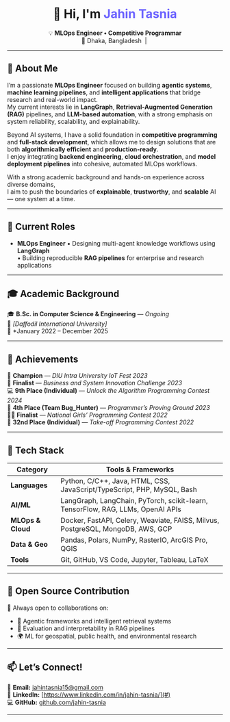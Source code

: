 <h1 align="center">👋 Hi, I'm <span style="color:#6C63FF;">Jahin Tasnia</span></h1>

<p align="center">
  💡 <b>MLOps Engineer • Competitive Programmar </b><br>
  📍 Dhaka, Bangladesh &nbsp;|&nbsp; 
</p>

---

## 🧠 About Me

I’m a passionate **MLOps Engineer** focused on building **agentic systems**, **machine learning pipelines**, and **intelligent applications** that bridge research and real-world impact.  
My current interests lie in **LangGraph**, **Retrieval-Augmented Generation (RAG)** pipelines, and **LLM-based automation**, with a strong emphasis on system reliability, scalability, and explainability.

Beyond AI systems, I have a solid foundation in **competitive programming** and **full-stack development**, which allows me to design solutions that are both **algorithmically efficient** and **production-ready**.  
I enjoy integrating **backend engineering**, **cloud orchestration**, and **model deployment pipelines** into cohesive, automated MLOps workflows.

With a strong academic background and hands-on experience across diverse domains,  
I aim to push the boundaries of **explainable**, **trustworthy**, and **scalable** AI — one system at a time.

---

## 💼 Current Roles

- **MLOps Engineer**
  ▪️ Designing multi-agent knowledge workflows using **LangGraph**  
  ▪️ Building reproducible **RAG pipelines** for enterprise and research applications  

---

## 🎓 Academic Background

🎓 **B.Sc. in Computer Science & Engineering** — *Ongoing*  
🏫 *[Daffodil International University]*  
📅 *January 2022 – December 2025 

---

## 🏅 Achievements

🥇 **Champion** — *DIU Intra University IoT Fest 2023*  
🤖 **Finalist** — *Business and System Innovation Challenge 2023*  
💻 **9th Place (Individual)** — *Unlock the Algorithm Programming Contest 2024*  
🧩 **4th Place (Team Bug_Hunter)** — *Programmer’s Proving Ground 2023*  
👩‍💻 **Finalist** — *National Girls’ Programming Contest 2022*  
🚀 **32nd Place (Individual)** — *Take-off Programming Contest 2022*

---

## 🧰 Tech Stack

| **Category** | **Tools & Frameworks** |
|---------------|------------------------|
| **Languages** | Python, C/C++, Java, HTML, CSS, JavaScript/TypeScript, PHP, MySQL, Bash |
| **AI/ML** | LangGraph, LangChain, PyTorch, scikit-learn, TensorFlow, RAG, LLMs, OpenAI APIs |
| **MLOps & Cloud** | Docker, FastAPI, Celery, Weaviate, FAISS, Milvus, PostgreSQL, MongoDB, AWS, GCP |
| **Data & Geo** | Pandas, Polars, NumPy, RasterIO, ArcGIS Pro, QGIS |
| **Tools** | Git, GitHub, VS Code, Jupyter, Tableau, LaTeX |

---

## 🤝 Open Source Contribution

💬 Always open to collaborations on:  
- 🧩 Agentic frameworks and intelligent retrieval systems  
- 🧠 Evaluation and interpretability in RAG pipelines  
- 🌍 ML for geospatial, public health, and environmental research  

---

## 📫 Let’s Connect!

📧 **Email:** [jahintasnia15@gmail.com](mailto:jahintasnia15@gmail.com)  
💼 **LinkedIn:** [https://www.linkedin.com/in/jahin-tasnia/](#)  
💻 **GitHub:** [github.com/jahin-tasnia](https://github.com/jahin-tasnia)  

---
